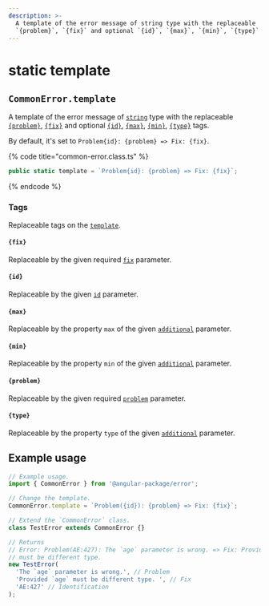 ```yaml
---
description: >-
  A template of the error message of string type with the replaceable
  `{problem}`, `{fix}` and optional `{id}`, `{max}`, `{min}`, `{type}` tags.
---
```


# static template

## `CommonError.template`

A template of the error message of [`string`](https://developer.mozilla.org/en-US/docs/Web/JavaScript/Reference/Global\_Objects/String) type with the replaceable [`{problem}`](../constructor.md#problem), [`{fix}`](../constructor.md#fix) and optional [`{id}`](static-template.md#id), [`{max}`](static-template.md#max), [`{min}`](static-template.md#min), [`{type}`](static-template.md#type) tags.

By default, it's set to `Problem{id}: {problem} => Fix: {fix}`.

{% code title="common-error.class.ts" %}
```typescript
public static template = `Problem{id}: {problem} => Fix: {fix}`;
```
{% endcode %}

### Tags

Replaceable tags on the [`template`](static-template.md#template-string-commonerror.template).

#### `{fix}`

Replaceable by the given required [`fix`](../constructor.md#fix-string) parameter.

#### `{id}`

Replaceable by the given [`id`](../constructor.md#id-id) parameter.

#### `{max}`

Replaceable by the property `max` of the given [`additional`](../constructor.md#additional-min-number-max-number-type-string) parameter.

#### `{min}`

Replaceable by the property `min` of the given [`additional`](../constructor.md#additional-min-number-max-number-type-string) parameter.

#### `{problem}`

Replaceable by the given required [`problem`](../constructor.md#problem-string) parameter.

#### `{type}`

Replaceable by the property `type` of the given [`additional`](../constructor.md#additional-min-number-max-number-type-string) parameter.

## Example usage

```typescript
// Example usage.
import { CommonError } from '@angular-package/error'; 

// Change the template.
CommonError.template = `Problem({id}): {problem} => Fix: {fix}`;

// Extend the `CommonError` class.
class TestError extends CommonError {}

// Returns
// Error: Problem(AE:427): The `age` parameter is wrong. => Fix: Provided `age`
// must be different type. 
new TestError(
  'The `age` parameter is wrong.', // Problem
  'Provided `age` must be different type. ', // Fix
  'AE:427' // Identification
);
```
